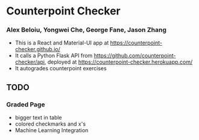 # Counterpoint Checker
### Alex Beloiu, Yongwei Che, George Fane, Jason Zhang

* This is a React and Material-UI app at https://counterpoint-checker.github.io/
* It calls a Python Flask API from https://github.com/counterpoint-checker/api, deployed at https://counterpoint-checker.herokuapp.com/
* It autogrades counterpoint exercises 

## TODO
### Graded Page
* bigger text in table
* colored checkmarks and x's
* Machine Learning Integration
